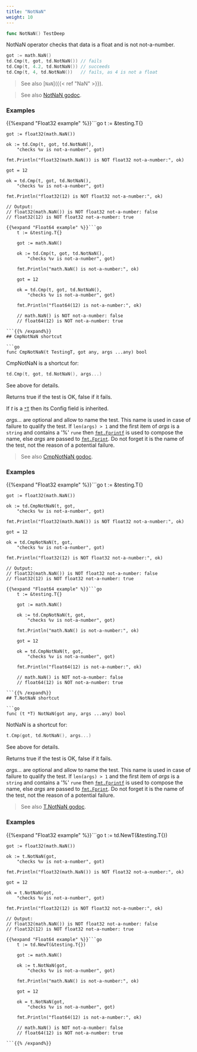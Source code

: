 ```yaml
---
title: "NotNaN"
weight: 10
---
```


```go
func NotNaN() TestDeep
```

NotNaN operator checks that data is a float and is not not-a-number.

```go
got := math.NaN()
td.Cmp(t, got, td.NotNaN()) // fails
td.Cmp(t, 4.2, td.NotNaN()) // succeeds
td.Cmp(t, 4, td.NotNaN())   // fails, as 4 is not a float
```

> See also [`NaN`]({{< ref "NaN" >}}).


> See also [<i class='fas fa-book'></i> NotNaN godoc](https://pkg.go.dev/github.com/maxatome/go-testdeep/td#NotNaN).

### Examples

{{%expand "Float32 example" %}}```go
	t := &testing.T{}

	got := float32(math.NaN())

	ok := td.Cmp(t, got, td.NotNaN(),
		"checks %v is not-a-number", got)

	fmt.Println("float32(math.NaN()) is NOT float32 not-a-number:", ok)

	got = 12

	ok = td.Cmp(t, got, td.NotNaN(),
		"checks %v is not-a-number", got)

	fmt.Println("float32(12) is NOT float32 not-a-number:", ok)

	// Output:
	// float32(math.NaN()) is NOT float32 not-a-number: false
	// float32(12) is NOT float32 not-a-number: true

```{{% /expand%}}
{{%expand "Float64 example" %}}```go
	t := &testing.T{}

	got := math.NaN()

	ok := td.Cmp(t, got, td.NotNaN(),
		"checks %v is not-a-number", got)

	fmt.Println("math.NaN() is not-a-number:", ok)

	got = 12

	ok = td.Cmp(t, got, td.NotNaN(),
		"checks %v is not-a-number", got)

	fmt.Println("float64(12) is not-a-number:", ok)

	// math.NaN() is NOT not-a-number: false
	// float64(12) is NOT not-a-number: true

```{{% /expand%}}
## CmpNotNaN shortcut

```go
func CmpNotNaN(t TestingT, got any, args ...any) bool
```

CmpNotNaN is a shortcut for:

```go
td.Cmp(t, got, td.NotNaN(), args...)
```

See above for details.

Returns true if the test is OK, false if it fails.

If *t* is a [`*T`](https://pkg.go.dev/github.com/maxatome/go-testdeep/td#T) then its Config field is inherited.

*args...* are optional and allow to name the test. This name is
used in case of failure to qualify the test. If `len(args) > 1` and
the first item of *args* is a `string` and contains a '%' `rune` then
[`fmt.Fprintf`](https://pkg.go.dev/fmt#Fprintf) is used to compose the name, else *args* are passed to
[`fmt.Fprint`](https://pkg.go.dev/fmt#Fprint). Do not forget it is the name of the test, not the
reason of a potential failure.


> See also [<i class='fas fa-book'></i> CmpNotNaN godoc](https://pkg.go.dev/github.com/maxatome/go-testdeep/td#CmpNotNaN).

### Examples

{{%expand "Float32 example" %}}```go
	t := &testing.T{}

	got := float32(math.NaN())

	ok := td.CmpNotNaN(t, got,
		"checks %v is not-a-number", got)

	fmt.Println("float32(math.NaN()) is NOT float32 not-a-number:", ok)

	got = 12

	ok = td.CmpNotNaN(t, got,
		"checks %v is not-a-number", got)

	fmt.Println("float32(12) is NOT float32 not-a-number:", ok)

	// Output:
	// float32(math.NaN()) is NOT float32 not-a-number: false
	// float32(12) is NOT float32 not-a-number: true

```{{% /expand%}}
{{%expand "Float64 example" %}}```go
	t := &testing.T{}

	got := math.NaN()

	ok := td.CmpNotNaN(t, got,
		"checks %v is not-a-number", got)

	fmt.Println("math.NaN() is not-a-number:", ok)

	got = 12

	ok = td.CmpNotNaN(t, got,
		"checks %v is not-a-number", got)

	fmt.Println("float64(12) is not-a-number:", ok)

	// math.NaN() is NOT not-a-number: false
	// float64(12) is NOT not-a-number: true

```{{% /expand%}}
## T.NotNaN shortcut

```go
func (t *T) NotNaN(got any, args ...any) bool
```

NotNaN is a shortcut for:

```go
t.Cmp(got, td.NotNaN(), args...)
```

See above for details.

Returns true if the test is OK, false if it fails.

*args...* are optional and allow to name the test. This name is
used in case of failure to qualify the test. If `len(args) > 1` and
the first item of *args* is a `string` and contains a '%' `rune` then
[`fmt.Fprintf`](https://pkg.go.dev/fmt#Fprintf) is used to compose the name, else *args* are passed to
[`fmt.Fprint`](https://pkg.go.dev/fmt#Fprint). Do not forget it is the name of the test, not the
reason of a potential failure.


> See also [<i class='fas fa-book'></i> T.NotNaN godoc](https://pkg.go.dev/github.com/maxatome/go-testdeep/td#T.NotNaN).

### Examples

{{%expand "Float32 example" %}}```go
	t := td.NewT(&testing.T{})

	got := float32(math.NaN())

	ok := t.NotNaN(got,
		"checks %v is not-a-number", got)

	fmt.Println("float32(math.NaN()) is NOT float32 not-a-number:", ok)

	got = 12

	ok = t.NotNaN(got,
		"checks %v is not-a-number", got)

	fmt.Println("float32(12) is NOT float32 not-a-number:", ok)

	// Output:
	// float32(math.NaN()) is NOT float32 not-a-number: false
	// float32(12) is NOT float32 not-a-number: true

```{{% /expand%}}
{{%expand "Float64 example" %}}```go
	t := td.NewT(&testing.T{})

	got := math.NaN()

	ok := t.NotNaN(got,
		"checks %v is not-a-number", got)

	fmt.Println("math.NaN() is not-a-number:", ok)

	got = 12

	ok = t.NotNaN(got,
		"checks %v is not-a-number", got)

	fmt.Println("float64(12) is not-a-number:", ok)

	// math.NaN() is NOT not-a-number: false
	// float64(12) is NOT not-a-number: true

```{{% /expand%}}

